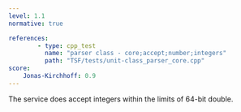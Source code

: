 ```yaml
---
level: 1.1
normative: true

references:
        - type: cpp_test
          name: "parser class - core;accept;number;integers"
          path: "TSF/tests/unit-class_parser_core.cpp"
score:
    Jonas-Kirchhoff: 0.9
---
```


The service does accept integers within the limits of 64-bit double.